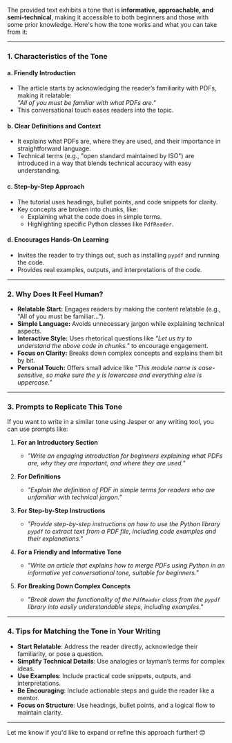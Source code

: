 
The provided text exhibits a tone that is **informative, approachable, and semi-technical**, making it accessible to both beginners and those with some prior knowledge. Here's how the tone works and what you can take from it:  

---

### **1. Characteristics of the Tone**  
#### **a. Friendly Introduction**  
- The article starts by acknowledging the reader’s familiarity with PDFs, making it relatable:  
  *"All of you must be familiar with what PDFs are."*  
- This conversational touch eases readers into the topic.  

#### **b. Clear Definitions and Context**  
- It explains what PDFs are, where they are used, and their importance in straightforward language.  
- Technical terms (e.g., "open standard maintained by ISO") are introduced in a way that blends technical accuracy with easy understanding.  

#### **c. Step-by-Step Approach**  
- The tutorial uses headings, bullet points, and code snippets for clarity.  
- Key concepts are broken into chunks, like:
  - Explaining what the code does in simple terms.  
  - Highlighting specific Python classes like `PdfReader`.  

#### **d. Encourages Hands-On Learning**  
- Invites the reader to try things out, such as installing `pypdf` and running the code.  
- Provides real examples, outputs, and interpretations of the code.  

---

### **2. Why Does It Feel Human?**  
- **Relatable Start:** Engages readers by making the content relatable (e.g., "All of you must be familiar...").  
- **Simple Language:** Avoids unnecessary jargon while explaining technical aspects.  
- **Interactive Style:** Uses rhetorical questions like *"Let us try to understand the above code in chunks."* to encourage engagement.  
- **Focus on Clarity:** Breaks down complex concepts and explains them bit by bit.  
- **Personal Touch:** Offers small advice like *"This module name is case-sensitive, so make sure the y is lowercase and everything else is uppercase."*  

---

### **3. Prompts to Replicate This Tone**  

If you want to write in a similar tone using Jasper or any writing tool, you can use prompts like:  
1. **For an Introductory Section**  
   - *"Write an engaging introduction for beginners explaining what PDFs are, why they are important, and where they are used."*  

2. **For Definitions**  
   - *"Explain the definition of PDF in simple terms for readers who are unfamiliar with technical jargon."*  

3. **For Step-by-Step Instructions**  
   - *"Provide step-by-step instructions on how to use the Python library `pypdf` to extract text from a PDF file, including code examples and their explanations."*  

4. **For a Friendly and Informative Tone**  
   - *"Write an article that explains how to merge PDFs using Python in an informative yet conversational tone, suitable for beginners."*  

5. **For Breaking Down Complex Concepts**  
   - *"Break down the functionality of the `PdfReader` class from the `pypdf` library into easily understandable steps, including examples."*  

---

### **4. Tips for Matching the Tone in Your Writing**  
- **Start Relatable**: Address the reader directly, acknowledge their familiarity, or pose a question.  
- **Simplify Technical Details**: Use analogies or layman’s terms for complex ideas.  
- **Use Examples**: Include practical code snippets, outputs, and interpretations.  
- **Be Encouraging**: Include actionable steps and guide the reader like a mentor.  
- **Focus on Structure**: Use headings, bullet points, and a logical flow to maintain clarity.  

---

Let me know if you'd like to expand or refine this approach further! 😊
